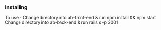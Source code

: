 ### Installing

To use -
Change directory into ab-front-end & run npm install && npm start
Change directory into ab-back-end & run rails s -p 3001
